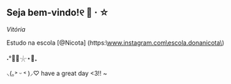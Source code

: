 ## Seja bem-vindo!୧ 🐇 ⋅ ☆
  *Vitória*

Estudo na escola [@Nicota] (https:\\www.instagram.com\escola.donanicota\)

˖°🌊🎐𓇼⋆🦪₊

 ⸜(｡˃ ᵕ ˂ )⸝♡ have a great day <3!! ~
